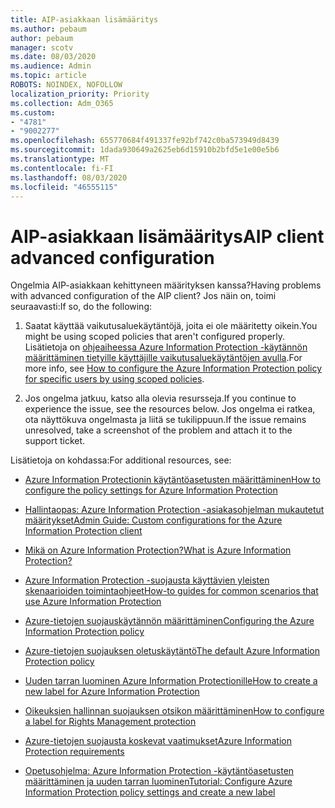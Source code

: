 ```yaml
---
title: AIP-asiakkaan lisämääritys
ms.author: pebaum
author: pebaum
manager: scotv
ms.date: 08/03/2020
ms.audience: Admin
ms.topic: article
ROBOTS: NOINDEX, NOFOLLOW
localization_priority: Priority
ms.collection: Adm_O365
ms.custom:
- "4781"
- "9002277"
ms.openlocfilehash: 655770684f491337fe92bf742c0ba573949d8439
ms.sourcegitcommit: 1dada930649a2625eb6d15910b2bfd5e1e00e5b6
ms.translationtype: MT
ms.contentlocale: fi-FI
ms.lasthandoff: 08/03/2020
ms.locfileid: "46555115"
---
```

# <a name="aip-client-advanced-configuration"></a><span data-ttu-id="89be6-102">AIP-asiakkaan lisämääritys</span><span class="sxs-lookup"><span data-stu-id="89be6-102">AIP client advanced configuration</span></span>

<span data-ttu-id="89be6-103">Ongelmia AIP-asiakkaan kehittyneen määrityksen kanssa?</span><span class="sxs-lookup"><span data-stu-id="89be6-103">Having problems with advanced configuration of the AIP client?</span></span> <span data-ttu-id="89be6-104">Jos näin on, toimi seuraavasti:</span><span class="sxs-lookup"><span data-stu-id="89be6-104">If so, do the following:</span></span>

1. <span data-ttu-id="89be6-105">Saatat käyttää vaikutusaluekäytäntöjä, joita ei ole määritetty oikein.</span><span class="sxs-lookup"><span data-stu-id="89be6-105">You might be using scoped policies that aren't configured properly.</span></span> <span data-ttu-id="89be6-106">Lisätietoja on [ohjeaiheessa Azure Information Protection -käytännön määrittäminen tietyille käyttäjille vaikutusaluekäytäntöjen avulla](https://docs.microsoft.com/azure/information-protection/configure-policy-scope).</span><span class="sxs-lookup"><span data-stu-id="89be6-106">For more info, see [How to configure the Azure Information Protection policy for specific users by using scoped policies](https://docs.microsoft.com/azure/information-protection/configure-policy-scope).</span></span>

2. <span data-ttu-id="89be6-107">Jos ongelma jatkuu, katso alla olevia resursseja.</span><span class="sxs-lookup"><span data-stu-id="89be6-107">If you continue to experience the issue, see the resources below.</span></span> <span data-ttu-id="89be6-108">Jos ongelma ei ratkea, ota näyttökuva ongelmasta ja liitä se tukilippuun.</span><span class="sxs-lookup"><span data-stu-id="89be6-108">If the issue remains unresolved,  take a screenshot of the problem and attach it to the support ticket.</span></span>

<span data-ttu-id="89be6-109">Lisätietoja on kohdassa:</span><span class="sxs-lookup"><span data-stu-id="89be6-109">For additional resources, see:</span></span>

- [<span data-ttu-id="89be6-110">Azure Information Protectionin käytäntöasetusten määrittäminen</span><span class="sxs-lookup"><span data-stu-id="89be6-110">How to configure the policy settings for Azure Information Protection</span></span>](https://docs.microsoft.com/azure/information-protection/configure-policy-settings)  
    
- [<span data-ttu-id="89be6-111">Hallintaopas: Azure Information Protection -asiakasohjelman mukautetut määritykset</span><span class="sxs-lookup"><span data-stu-id="89be6-111">Admin Guide: Custom configurations for the Azure Information Protection client</span></span>](https://docs.microsoft.com/azure/information-protection/rms-client/client-admin-guide-customizations)  
    
- [<span data-ttu-id="89be6-112">Mikä on Azure Information Protection?</span><span class="sxs-lookup"><span data-stu-id="89be6-112">What is Azure Information Protection?</span></span>](https://docs.microsoft.com/azure/information-protection/what-is-information-protection)  
    
- [<span data-ttu-id="89be6-113">Azure Information Protection -suojausta käyttävien yleisten skenaarioiden toimintaohjeet</span><span class="sxs-lookup"><span data-stu-id="89be6-113">How-to guides for common scenarios that use Azure Information Protection</span></span>](https://docs.microsoft.com/azure/information-protection/how-to-guides)  
    
- [<span data-ttu-id="89be6-114">Azure-tietojen suojauskäytännön määrittäminen</span><span class="sxs-lookup"><span data-stu-id="89be6-114">Configuring the Azure Information Protection policy</span></span>](https://docs.microsoft.com/azure/information-protection/deploy-use/configure-policy)  
    
- [<span data-ttu-id="89be6-115">Azure-tietojen suojauksen oletuskäytäntö</span><span class="sxs-lookup"><span data-stu-id="89be6-115">The default Azure Information Protection policy</span></span>](https://docs.microsoft.com/azure/information-protection/deploy-use/configure-policy-default)  
    
- [<span data-ttu-id="89be6-116">Uuden tarran luominen Azure Information Protectionille</span><span class="sxs-lookup"><span data-stu-id="89be6-116">How to create a new label for Azure Information Protection</span></span>](https://docs.microsoft.com/azure/information-protection/deploy-use/configure-policy-new-label)  
    
- [<span data-ttu-id="89be6-117">Oikeuksien hallinnan suojauksen otsikon määrittäminen</span><span class="sxs-lookup"><span data-stu-id="89be6-117">How to configure a label for Rights Management protection</span></span>](https://docs.microsoft.com/azure/information-protection/deploy-use/configure-policy-protection)  
    
- [<span data-ttu-id="89be6-118">Azure-tietojen suojausta koskevat vaatimukset</span><span class="sxs-lookup"><span data-stu-id="89be6-118">Azure Information Protection requirements</span></span>](https://docs.microsoft.com/azure/information-protection/get-started/requirements)

- [<span data-ttu-id="89be6-119">Opetusohjelma: Azure Information Protection -käytäntöasetusten määrittäminen ja uuden tarran luominen</span><span class="sxs-lookup"><span data-stu-id="89be6-119">Tutorial: Configure Azure Information Protection policy settings and create a new label</span></span>](https://docs.microsoft.com/azure/information-protection/get-started/infoprotect-quick-start-tutorial)